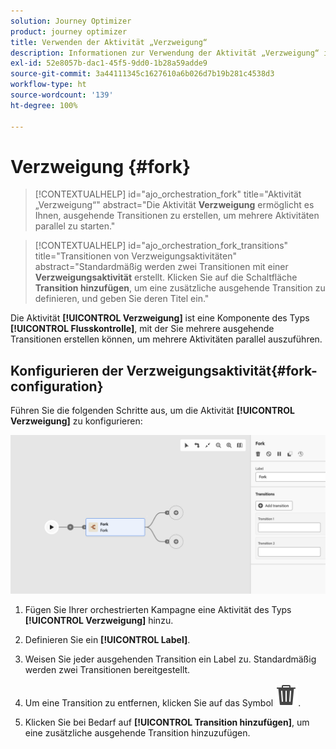 ```yaml
---
solution: Journey Optimizer
product: journey optimizer
title: Verwenden der Aktivität „Verzweigung“
description: Informationen zur Verwendung der Aktivität „Verzweigung“ in einer orchestrierten Kampagne
exl-id: 52e8057b-dac1-45f5-9dd0-1b28a59adde9
source-git-commit: 3a44111345c1627610a6b026d7b19b281c4538d3
workflow-type: ht
source-wordcount: '139'
ht-degree: 100%

---
```



# Verzweigung {#fork}

>[!CONTEXTUALHELP]
>id="ajo_orchestration_fork"
>title="Aktivität „Verzweigung“"
>abstract="Die Aktivität **Verzweigung** ermöglicht es Ihnen, ausgehende Transitionen zu erstellen, um mehrere Aktivitäten parallel zu starten."

>[!CONTEXTUALHELP]
>id="ajo_orchestration_fork_transitions"
>title="Transitionen von Verzweigungsaktivitäten"
>abstract="Standardmäßig werden zwei Transitionen mit einer **Verzweigungsaktivität** erstellt. Klicken Sie auf die Schaltfläche **Transition hinzufügen**, um eine zusätzliche ausgehende Transition zu definieren, und geben Sie deren Titel ein."

Die Aktivität **[!UICONTROL Verzweigung]** ist eine Komponente des Typs **[!UICONTROL Flusskontrolle]**, mit der Sie mehrere ausgehende Transitionen erstellen können, um mehrere Aktivitäten parallel auszuführen.

## Konfigurieren der Verzweigungsaktivität{#fork-configuration}

Führen Sie die folgenden Schritte aus, um die Aktivität **[!UICONTROL Verzweigung]** zu konfigurieren:

![](../assets/workflow-fork.png)

1. Fügen Sie Ihrer orchestrierten Kampagne eine Aktivität des Typs **[!UICONTROL Verzweigung]** hinzu.

1. Definieren Sie ein **[!UICONTROL Label]**.

1. Weisen Sie jeder ausgehenden Transition ein Label zu. Standardmäßig werden zwei Transitionen bereitgestellt.

1. Um eine Transition zu entfernen, klicken Sie auf das Symbol ![](../assets/do-not-localize/Smock_Delete_18_N.svg).

1. Klicken Sie bei Bedarf auf **[!UICONTROL Transition hinzufügen]**, um eine zusätzliche ausgehende Transition hinzuzufügen.
